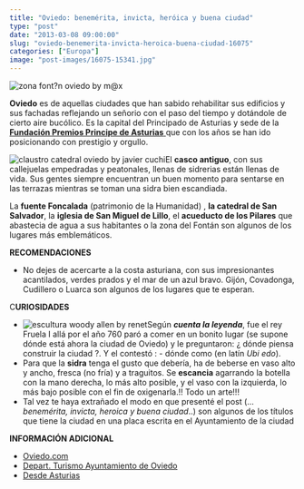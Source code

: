 ```yaml
---
title: "Oviedo: benemérita, invicta, heróica y buena ciudad"
type: "post"
date: "2013-03-08 09:00:00"
slug: "oviedo-benemerita-invicta-heroica-buena-ciudad-16075"
categories: ["Europa"]
image: "post-images/16075-15341.jpg"
---
```


 ![zona font?n oviedo by m@x](post-images/16075-15341.jpg "zona font?n oviedo by m@x")

 **Oviedo** es de aquellas ciudades que han sabido rehabilitar sus edificios y sus fachadas reflejando un señorio con el paso del tiempo y dotándole de cierto aire bucólico. Es la capital del Principado de Asturias y sede de la [ **Fundación Premios Principe de Asturias**  ](http://www.fundacionprincipedeasturias.org/esp/index.html) que con los años se han ido posicionando con prestigio y orgullo.

 ![claustro catedral oviedo by javier cuchi](post-images/16075-15343.jpg "claustro catedral oviedo by javier cuchi")El **casco antiguo**, con sus callejuelas empedradas y peatonales, llenas de sidrerias están llenas de vida. Sus gentes siempre encuentran un buen momento para sentarse en las terrazas mientras se toman una sidra bien escandiada.

 La **fuente Foncalada** (patrimonio de la Humanidad) , **la catedral de San Salvador**, la **iglesia de San Miguel de Lillo**, el **acueducto de los Pilares** que abastecia de agua a sus habitantes o la zona del Fontán son algunos de los lugares más emblemáticos.

 **RECOMENDACIONES**

- No dejes de acercarte a la costa asturiana, con sus impresionantes acantilados, verdes prados y el mar de un azul bravo. Gijón, Covadonga, Cudillero o Luarca son algunos de los lugares que te esperan.

 C**URIOSIDADES**

- ![escultura woody allen by renet](post-images/16075-15342.jpg "escultura woody allen by renet")Según ***cuenta la leyenda***, fue el rey Fruela I allá por el año 760 paró a comer en un bonito lugar (se supone dónde está ahora la ciudad de Oviedo) y le preguntaron: ¿ dónde piensa construir la ciudad ?. Y el contestó : - dónde como (en latín *Ubi edo*).
- Para que la **sidra** tenga el gusto que debería, ha de beberse en vaso alto y ancho, fresca (no fría) y a traguitos. Se **escancia** agarrando la botella con la mano derecha, lo más alto posible, y el vaso con la izquierda, lo más bajo posible con el fin de oxigenarla.!! Todo un arte!!!
- Tal vez te haya extrañado el modo en que presenté el post (... *benemérita, invicta, heroica y buena ciudad*..) son algunos de los títulos que tiene la ciudad en una placa escrita en el Ayuntamiento de la ciudad





 **INFORMACIÓN ADICIONAL**

- [Oviedo.com](http://www.oviedo.com/)
- [Depart. Turismo Ayuntamiento de Oviedo](http://turismo.ayto-oviedo.es/index.php)
- [ Desde Asturias](http://www.desdeasturias.com/asturiasbasica/buscar.asp?tipo=4&localidad=44)